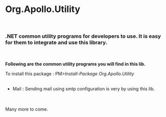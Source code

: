 <h1>Org.Apollo.Utility</h1><br>
<h3>.NET common utility programs for developers to use. It is easy for them to integrate and use this library.</h3><br><br>
<b>Following are the common utility programs you will find in this lib.</b><br>

To install this package :  PM><i>Install-Package Org.Apollo.Utility</i></i><br><br>
<ul>
	<li>Mail : Sending mail using smtp configuration is very by using this lib.</li>
</ul>
<br><br>
Many more to come. 